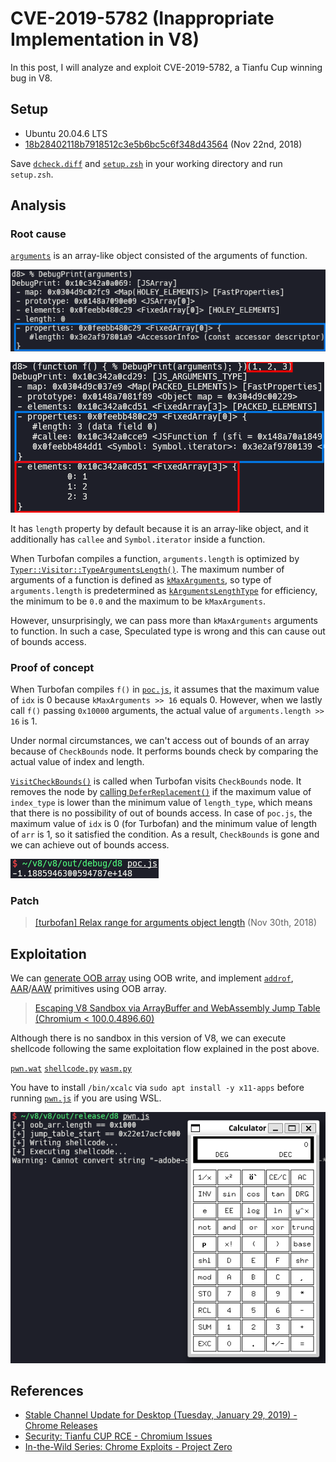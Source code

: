 # CVE-2019-5782 (Inappropriate Implementation in V8)

In this post, I will analyze and exploit CVE-2019-5782, a Tianfu Cup winning bug in V8.

## Setup

- Ubuntu 20.04.6 LTS
- [18b28402118b7918512c3e5b6bc5c6f348d43564](https://chromium.googlesource.com/v8/v8.git/+/18b28402118b7918512c3e5b6bc5c6f348d43564) (Nov 22nd, 2018)

Save [`dcheck.diff`](./dcheck.diff) and [`setup.zsh`](./setup.zsh) in your working directory and run `setup.zsh`.

## Analysis

### Root cause

[`arguments`](https://developer.mozilla.org/docs/Web/JavaScript/Reference/Functions/arguments) is an array-like object consisted of the arguments of function.

![](img/1.png)

![](img/2.png)

It has `length` property by default because it is an array-like object, and it additionally has `callee` and `Symbol.iterator` inside a function.

When Turbofan compiles a function, `arguments.length` is optimized by [`Typer::Visitor::TypeArgumentsLength()`](https://source.chromium.org/chromium/v8/v8/+/18b28402118b7918512c3e5b6bc5c6f348d43564:src/compiler/typer.cc;l=2215). The maximum number of arguments of a function is defined as [`kMaxArguments`](https://source.chromium.org/chromium/v8/v8/+/18b28402118b7918512c3e5b6bc5c6f348d43564:src/objects/code.h;l=435), so type of `arguments.length` is predetermined as [`kArgumentsLengthType`](https://source.chromium.org/chromium/v8/v8/+/18b28402118b7918512c3e5b6bc5c6f348d43564:src/compiler/type-cache.h;l=169) for efficiency, the minimum to be `0.0` and the maximum to be `kMaxArguments`.

However, unsurprisingly, we can pass more than `kMaxArguments` arguments to function. In such a case, Speculated type is wrong and this can cause out of bounds access.

### Proof of concept

When Turbofan compiles `f()` in [`poc.js`](./poc.js), it assumes that the maximum value of `idx` is 0 because `kMaxArguments >> 16` equals 0. However, when we lastly call `f()` passing `0x10000` arguments, the actual value of `arguments.length >> 16` is 1.

Under normal circumstances, we can't access out of bounds of an array because of `CheckBounds` node. It performs bounds check by comparing the actual value of index and length.

[`VisitCheckBounds()`](https://source.chromium.org/chromium/v8/v8/+/18b28402118b7918512c3e5b6bc5c6f348d43564:src/compiler/simplified-lowering.cc;l=1523) is called when Turbofan visits `CheckBounds` node. It removes the node by [calling `DeferReplacement()`](https://source.chromium.org/chromium/v8/v8/+/18b28402118b7918512c3e5b6bc5c6f348d43564:src/compiler/simplified-lowering.cc;l=1542) if the maximum value of `index_type` is lower than the minimum value of `length_type`, which means that there is no possibility of out of bounds access. In case of `poc.js`, the maximum value of `idx` is 0 (for Turbofan) and the minimum value of length of `arr` is 1, so it satisfied the condition. As a result, `CheckBounds` is gone and we can achieve out of bounds access.

![](img/3.png)

### Patch

> [[turbofan] Relax range for arguments object length](https://chromium.googlesource.com/v8/v8.git/+/8e4588915ba7a9d9d744075781cea114d49f0c7b) (Nov 30th, 2018)

## Exploitation

We can [generate OOB array](./pwn.js#L37) using OOB write, and implement [`addrof`](./pwn.js#L51), [AAR](./pwn.js#L57)/[AAW](./pwn.js#L65) primitives using OOB array.

> [Escaping V8 Sandbox via ArrayBuffer and WebAssembly Jump Table (Chromium < 100.0.4896.60)](https://aaronsjcho.github.io/Escaping-V8-Sandbox-via-ArrayBuffer-and-WebAssembly-Jump-Table/)

Although there is no sandbox in this version of V8, we can execute shellcode following the same exploitation flow explained in the post above.

[`pwn.wat`](./pwn.wat) [`shellcode.py`](./shellcode.py) [`wasm.py`](./wasm.py)

You have to install `/bin/xcalc` via `sudo apt install -y x11-apps` before running [`pwn.js`](./pwn.js) if you are using WSL.

![](img/4.png)

## References

- [Stable Channel Update for Desktop (Tuesday, January 29, 2019) - Chrome Releases](https://chromereleases.googleblog.com/2019/01/stable-channel-update-for-desktop.html)
- [Security: Tianfu CUP RCE - Chromium Issues](https://issues.chromium.org/issues/40093090)
- [In-the-Wild Series: Chrome Exploits - Project Zero](https://googleprojectzero.blogspot.com/2021/01/in-wild-series-chrome-exploits.html)
